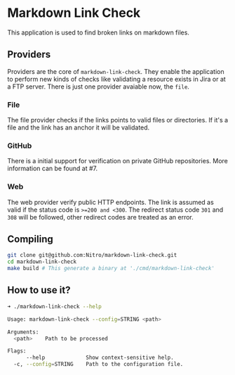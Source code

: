 # Markdown Link Check
This application is used to find broken links on markdown files.

## Providers
Providers are the core of `markdown-link-check`. They enable the application to perform new kinds of checks like validating a resource exists in Jira or at a FTP server. There is just one provider avaiable now, the `file`.

### File
The file provider checks if the links points to valid files or directories. If it's a file and the link has an anchor it will be validated.

### GitHub
There is a initial support for verification on private GitHub repositories. More information can be found at #7.

### Web
The web provider verify public HTTP endpoints. The link is assumed as valid if the status code is `>=200 and <300`. The redirect status code `301` and `308` will be followed, other redirect codes are treated as an error.

## Compiling
```bash
git clone git@github.com:Nitro/markdown-link-check.git
cd markdown-link-check
make build # This generate a binary at './cmd/markdown-link-check'
```

## How to use it?
```bash
➜ ./markdown-link-check --help

Usage: markdown-link-check --config=STRING <path>

Arguments:
  <path>    Path to be processed

Flags:
      --help             Show context-sensitive help.
  -c, --config=STRING    Path to the configuration file.
```
